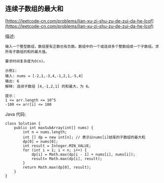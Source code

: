 ## 连续子数组的最大和
[https://leetcode-cn.com/problems/lian-xu-zi-shu-zu-de-zui-da-he-lcof](https://leetcode-cn.com/problems/lian-xu-zi-shu-zu-de-zui-da-he-lcof)

描述:
```
输入一个整型数组，数组里有正数也有负数。数组中的一个或连续多个整数组成一个子数组。求所有子数组的和的最大值。

要求时间复杂度为O(n)。

示例1:
输入: nums = [-2,1,-3,4,-1,2,1,-5,4]
输出: 6
解释: 连续子数组 [4,-1,2,1] 的和最大，为 6。
 
提示：
1 <= arr.length <= 10^5
-100 <= arr[i] <= 100

```
Java 代码:
```
class Solution {
    public int maxSubArray(int[] nums) {
        int n = nums.length;
        int [] dp = new int[n]; // 表示以nums[i]结尾的子数组的最大和
        dp[0] = nums[0];
        int result = Integer.MIN_VALUE;
        for (int i = 1; i < n; i++) {
            dp[i] = Math.max(dp[i - 1] + nums[i], nums[i]);
            result= Math.max(dp[i], result);
        }
        return Math.max(dp[0], result);
    }
}
```
